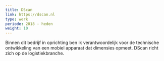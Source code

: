 ```yaml
---
title: DScan
link: https://dscan.nl
type: werk
periode: 2018 - heden
weight: 10
---
```

Binnen dit bedrijf in oprichting ben ik verantwoordelijk voor de technische ontwikkeling van een mobiel apparaat dat dimensies opmeet. DScan richt zich op de logistiekbranche.

<!-- vim: set spell spl=nl: -->
